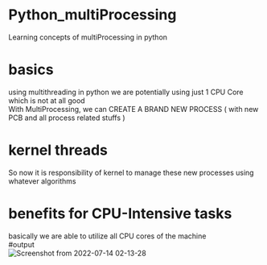 # Python_multiProcessing
Learning concepts of multiProcessing in python  
# basics  
using multithreading in python we are potentially using just 1 CPU Core which is not at all good  
With MultiProcessing, we can CREATE A BRAND NEW PROCESS ( with new PCB and all process related stuffs )  
# kernel threads  
So now it is responsibility of kernel to manage these new processes using whatever algorithms
# benefits for CPU-Intensive tasks  
basically we are able to utilize all CPU cores of the machine  
#output  
![Screenshot from 2022-07-14 02-13-28](https://user-images.githubusercontent.com/72104547/178830836-8556bdee-9f5c-4a69-a55d-f61594d098f8.png)
